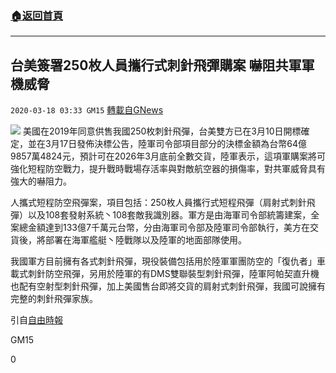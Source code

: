 ###  [:house:返回首頁](https://github.com/ourhimalayas/txt)
---

## 台美簽署250枚人員攜行式刺針飛彈購案 嚇阻共軍軍機威脅
`2020-03-18 03:33 GM15` [轉載自GNews](https://gnews.org/zh-hant/144134/)

![](https://s3-ap-northeast-1.amazonaws.com/news.guo.offload.media/wp-content/uploads/2020/03/18032934/phpFjjwFJ.png)
美國在2019年同意供售我國250枚刺針飛彈，台美雙方已在3月10日開標確定，並在3月17日發佈決標公告，陸軍司令部項目部分的決標金額為台幣64億9857萬4824元，預計可在2026年3月底前全數交貨，陸軍表示，這項軍購案將可強化短程防空戰力，提升戰時戰場存活率與對敵航空器的損傷率，對共軍威脅具有強大的嚇阻力。

人攜式短程防空飛彈案，項目包括：250枚人員攜行式短程飛彈（肩射式刺針飛彈）以及108套發射系統丶108套敵我識別器。軍方是由海軍司令部統籌建案，全案總金額達到133億7千萬元台幣，分由海軍司令部及陸軍司令部執行，美方在交貨後，將部署在海軍艦艇丶陸戰隊以及陸軍的地面部隊使用。

我國軍方目前擁有各式刺針飛彈，現役裝備包括用於陸軍軍團防空的「復仇者」車載式刺針防空飛彈，另用於陸軍的有DMS雙聯裝型刺針飛彈，陸軍阿帕契直升機也配有空射型刺針飛彈，加上美國售台即將交貨的肩射式刺針飛彈，我國可說擁有完整的刺針飛彈家族。

引自[自由時報](https://news.ltn.com.tw/news/politics/breakingnews/3103849)

GM15

0
